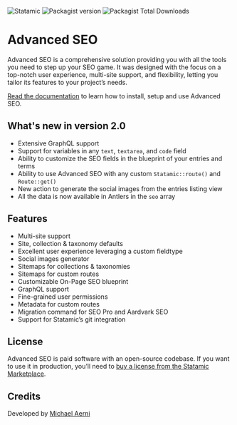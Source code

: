 ![Statamic](https://flat.badgen.net/badge/Statamic/4.0+/FF269E) ![Packagist version](https://flat.badgen.net/packagist/v/aerni/advanced-seo/latest) ![Packagist Total Downloads](https://flat.badgen.net/packagist/dt/aerni/advanced-seo)

# Advanced SEO
Advanced SEO is a comprehensive solution providing you with all the tools you need to step up your SEO game. It was designed with the focus on a top-notch user experience, multi-site support, and flexibility, letting you tailor its features to your project’s needs.

[Read the documentation](https://advanced-seo.michaelaerni.ch) to learn how to install, setup and use Advanced SEO.

## What's new in version 2.0
- Extensive GraphQL support
- Support for variables in any `text`, `textarea`, and `code` field
- Ability to customize the SEO fields in the blueprint of your entries and terms
- Ability to use Advanced SEO with any custom `Statamic::route()` and `Route::get()`
- New action to generate the social images from the entries listing view
- All the data is now available in Antlers in the `seo` array

## Features
- Multi-site support
- Site, collection & taxonomy defaults
- Excellent user experience leveraging a custom fieldtype
- Social images generator
- Sitemaps for collections & taxonomies
- Sitemaps for custom routes
- Customizable On-Page SEO blueprint
- GraphQL support
- Fine-grained user permissions
- Metadata for custom routes
- Migration command for SEO Pro and Aardvark SEO
- Support for Statamic’s git integration

## License
Advanced SEO is paid software with an open-source codebase. If you want to use it in production, you’ll need to [buy a license from the Statamic Marketplace](https://statamic.com/addons/aerni/advanced-seo).

## Credits
Developed by [Michael Aerni](https://www.michaelaerni.ch)
